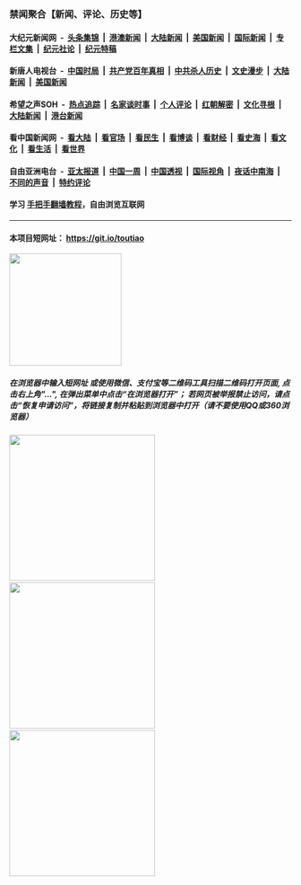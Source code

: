 ### 禁闻聚合【新闻、评论、历史等】

#### 大纪元新闻网 &nbsp;-&nbsp; [头条集锦](indexes/E头条集锦.md?t=03160731) &nbsp;|&nbsp; [港澳新闻](indexes/E港澳新闻.md?t=03160731)  &nbsp;|&nbsp; [大陆新闻](indexes/E大陆新闻.md?t=03160731) &nbsp;|&nbsp; [美国新闻](indexes/E美国新闻.md?t=03160731) &nbsp;|&nbsp; [国际新闻](indexes/E国际新闻.md?t=03160731) &nbsp;|&nbsp; [专栏文集](indexes/E专栏文集.md?t=03160731) &nbsp;|&nbsp; [纪元社论](indexes/E纪元社论.md?t=03160731) &nbsp;|&nbsp; [纪元特稿](indexes/E纪元特稿.md?t=03160731) 

#### 新唐人电视台 &nbsp;-&nbsp; [中国时局](indexes/N中国时局.md?t=03160731) &nbsp;|&nbsp; [共产党百年真相](indexes/N共产党百年真相.md?t=03160731) &nbsp;|&nbsp; [中共杀人历史](indexes/N中共杀人历史.md?t=03160731) &nbsp;|&nbsp; [文史漫步](indexes/N文史漫步.md?t=03160731) &nbsp;|&nbsp; [大陆新闻](indexes/N大陆新闻.md?t=03160731) &nbsp;|&nbsp; [美国新闻](indexes/N美国新闻.md?t=03160731)

#### 希望之声SOH &nbsp;-&nbsp; [热点追踪](indexes/H热点追踪.md?t=03160731) &nbsp;|&nbsp; [名家谈时事](indexes/H名家谈时事.md?t=03160731) &nbsp;|&nbsp; [个人评论](indexes/H个人评论.md?t=03160731)  &nbsp;|&nbsp; [红朝解密](indexes/H红朝解密.md?t=03160731) &nbsp;|&nbsp; [文化寻根](indexes/H文化寻根.md?t=03160731) &nbsp;|&nbsp; [大陆新闻](indexes/H大陆新闻.md?t=03160731) &nbsp;|&nbsp; [港台新闻](indexes/H港台新闻.md?t=03160731)

#### 看中国新闻网 &nbsp;-&nbsp; [看大陆](indexes/S看大陆.md?t=03160731) &nbsp;|&nbsp; [看官场](indexes/S看官场.md?t=03160731) &nbsp;|&nbsp; [看民生](indexes/S看民生.md?t=03160731)  &nbsp;|&nbsp; [看博谈](indexes/S看博谈.md?t=03160731) &nbsp;|&nbsp; [看财经](indexes/S看财经.md?t=03160731) &nbsp;|&nbsp; [看史海](indexes/S看史海.md?t=03160731) &nbsp;|&nbsp; [看文化](indexes/S看文化.md?t=03160731) &nbsp;|&nbsp; [看生活](indexes/S看生活.md?t=03160731) &nbsp;|&nbsp; [看世界](indexes/S看世界.md?t=03160731)

#### 自由亚洲电台 &nbsp;-&nbsp; [亚太报道](indexes/R亚太报道.md?t=03160731) &nbsp;|&nbsp; [中国一周](indexes/R中国一周.md?t=03160731) &nbsp;|&nbsp; [中国透视](indexes/R中国透视.md?t=03160731)  &nbsp;|&nbsp; [国际视角](indexes/R国际视角.md?t=03160731) &nbsp;|&nbsp; [夜话中南海](indexes/R夜话中南海.md?t=03160731) &nbsp;|&nbsp; [不同的声音](indexes/R不同的声音.md?t=03160731) &nbsp;|&nbsp; [特约评论](indexes/R特约评论.md?t=03160731)

#### 学习 [手把手翻墙教程](https://github.com/gfw-breaker/guides/wiki)，自由浏览互联网

----

#### 本项目短网址： https://git.io/toutiao
<img src="https://raw.githubusercontent.com/gfw-breaker/banned-news/master/scripts/img/qr.png" width="200px"/>  

##### 在浏览器中输入短网址 或使用微信、支付宝等二维码工具扫描二维码打开页面, 点击右上角"...", 在弹出菜单中点击“在浏览器打开”； 若网页被举报禁止访问，请点击“恢复申请访问”，将链接复制并粘贴到浏览器中打开（请不要使用QQ或360浏览器）

<img src="https://raw.githubusercontent.com/gfw-breaker/banned-news/master/scripts/img/1.png" width="260px"/> &nbsp; <img src="https://raw.githubusercontent.com/gfw-breaker/banned-news/master/scripts/img/2.png" width="260px"/> &nbsp; <img src="https://raw.githubusercontent.com/gfw-breaker/banned-news/master/scripts/img/3.png" width="260px"/>
